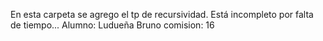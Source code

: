 En esta carpeta se agrego el tp de recursividad. Está incompleto por falta de tiempo...
Alumno: Ludueña Bruno
comision: 16